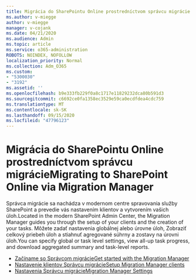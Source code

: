 ```yaml
---
title: Migrácia do SharePointu Online prostredníctvom správcu migrácie
ms.author: v-miegge
author: v-miegge
manager: v-cojank
ms.date: 04/21/2020
ms.audience: Admin
ms.topic: article
ms.service: o365-administration
ROBOTS: NOINDEX, NOFOLLOW
localization_priority: Normal
ms.collection: Adm_O365
ms.custom:
- "5300030"
- "3192"
ms.assetid: ''
ms.openlocfilehash: b9e333fb229f0a8c1717e11829232dca80b591d3
ms.sourcegitcommit: c6692ce0fa1358ec3529e59ca0ecdfdea4cdc759
ms.translationtype: MT
ms.contentlocale: sk-SK
ms.lasthandoff: 09/15/2020
ms.locfileid: "47796123"
---
```

# <a name="migrating-to-sharepoint-online-via-migration-manager"></a><span data-ttu-id="cd946-102">Migrácia do SharePointu Online prostredníctvom správcu migrácie</span><span class="sxs-lookup"><span data-stu-id="cd946-102">Migrating to SharePoint Online via Migration Manager</span></span>

<span data-ttu-id="cd946-103">Správca migrácie sa nachádza v modernom centre spravovania služby SharePoint a prevedie vás nastavením klientov a vytvorením vašich úloh.</span><span class="sxs-lookup"><span data-stu-id="cd946-103">Located in the modern SharePoint Admin Center, the Migration Manager guides you through the setup of your clients and the creation of your tasks.</span></span> <span data-ttu-id="cd946-104">Môžete zadať nastavenia globálnej alebo úrovne úloh, Zobraziť celkový priebeh úloh a stiahnuť agregované súhrny a zostavy na úrovni úloh.</span><span class="sxs-lookup"><span data-stu-id="cd946-104">You can specify global or task level settings, view all-up task progress, and download aggregated summary and task-level reports.</span></span>

* [<span data-ttu-id="cd946-105">Začíname so Správcom migrácie</span><span class="sxs-lookup"><span data-stu-id="cd946-105">Get started with the Migration Manager</span></span>](https://docs.microsoft.com/sharepointmigration/mm-get-started)
* [<span data-ttu-id="cd946-106">Nastavenie klientov Správcu migrácie</span><span class="sxs-lookup"><span data-stu-id="cd946-106">Setup Migration Manager clients</span></span>](https://docs.microsoft.com/sharepointmigration/mm-setup-clients)
* [<span data-ttu-id="cd946-107">Nastavenia Správcu migrácie</span><span class="sxs-lookup"><span data-stu-id="cd946-107">Migration Manager Settings</span></span>](https://docs.microsoft.com/sharepointmigration/mm-settings)